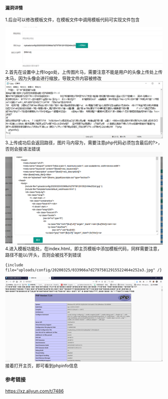 #### 漏洞详情 ####
1.后台可以修改模板文件，在模板文件中调用模板代码可实现文件包含

![](文件包含/Zm3a6wItfYr45sx.png)
2.首先在设置中上传logo处，上传图片马，需要注意不能是用户的头像上传处上传木马，因为头像会进行缩放，导致文件内容被修改
![](文件包含/XkU4DbL6ZfNOVGE.png)
3.上传成功后会返回路径，图片马内容为<?php phpinfo(); ?>，需要注意php代码必须包含最后的?>，否则会报语法错误
![](文件包含/JUqLGubNYmsD14i.png)
4.进入模板功能处，在index.html，即主页模板中添加模板代码，同样需要注意，路径不能以/开头，否则会被找不到错误

    {include file="uploads/config/20200325/033966a7d27975812915522464e252a3.jpg" /}
![](文件包含/iDNHBzdJfhsjlFG.png)
接着打开主页，即可看到phpinfo信息


### 参考链接 ###
https://xz.aliyun.com/t/7486